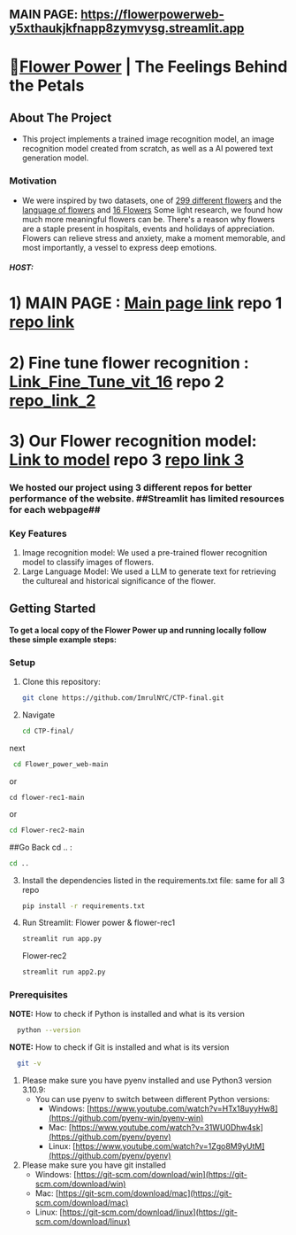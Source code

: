 ## MAIN PAGE: https://flowerpowerweb-y5xthaukjkfnapp8zymvysg.streamlit.app

# 🌺[Flower Power](https://flowerpowerweb-y5xthaukjkfnapp8zymvysg.streamlit.app/) | The Feelings Behind the Petals
## About The Project
- This project implements a trained image recognition model, an image recognition model created from scratch, as well as a AI powered text generation model.
### Motivation
- We were inspired by two datasets, one of [299 different flowers](https://www.kaggle.com/datasets/bogdancretu/flower299) and the [language of flowers](https://www.kaggle.com/datasets/jenlooper/language-of-flowers) and [16 Flowers](https://www.kaggle.com/datasets/l3llff/flowers) Some light research, we found how much more meaningful flowers can be. There's a reason why flowers are a staple present in hospitals, events and holidays of appreciation. Flowers can relieve stress and anxiety, make a moment memorable, and most importantly, a vessel to express deep emotions.

##### HOST: 
# 1) MAIN PAGE : [Main page link](https://flowerpowerweb-y5xthaukjkfnapp8zymvysg.streamlit.app) repo 1 [repo link](https://github.com/ImrulNYC/Flower_power_web.git)
#         2) Fine tune flower recognition : [Link_Fine_Tune_vit_16](https://flower-rec1-gupv5c67pmw57q4nlqea4o.streamlit.app) repo 2 [repo_link_2](https://github.com/ImrulNYC/flower-rec1.git)
#         3) Our Flower recognition model: [Link to model](https://flower-rec2-km4jkbdmfrnn3zztrvyzuw.streamlit.app) repo 3  [repo link 3](https://github.com/ImrulNYC/Flower-rec2.git)

### We hosted our project using 3 different repos for better performance of the website.  ##Streamlit has limited resources for each webpage##
### Key Features
1. Image recognition model: We used a pre-trained flower recognition model to classify images of flowers.
2. Large Language Model: We used a LLM to generate text for retrieving the cultureal and historical significance of the flower.
## Getting Started
**To get a local copy of the Flower Power up and running locally follow these simple example steps:**

### Setup
1. Clone this repository:
   ```sh
   git clone https://github.com/ImrulNYC/CTP-final.git

2. Navigate
   ```sh
   cd CTP-final/
 next 
  ```sh
   cd Flower_power_web-main
```
or 

```
cd flower-rec1-main
```
or 
```sh
cd Flower-rec2-main
```
##Go Back cd ..  :
```sh
cd ..
```

3. Install the dependencies listed in the requirements.txt file: same for all 3 repo
   ```sh
   pip install -r requirements.txt
   ```
4. Run Streamlit: Flower power & flower-rec1
   ```sh
   streamlit run app.py
   ```
   Flower-rec2
   ```sh
   streamlit run app2.py
   ```
   
### Prerequisites
**NOTE:** How to check if Python is installed and what is its version
```sh
  python --version
```
**NOTE:** How to check if Git is installed and what is its version
```sh
  git -v
```
1. Please make sure you have pyenv installed and use Python3 version 3.10.9:
   - You can use pyenv to switch between different Python versions:
     - Windows: [https://www.youtube.com/watch?v=HTx18uyyHw8](https://github.com/pyenv-win/pyenv-win)
     - Mac: [https://www.youtube.com/watch?v=31WU0Dhw4sk](https://github.com/pyenv/pyenv)
     - Linux: [https://www.youtube.com/watch?v=1Zgo8M9yUtM](https://github.com/pyenv/pyenv)
2. Please make sure you have git installed
   - Windows: [https://git-scm.com/download/win](https://git-scm.com/download/win)
   - Mac: [https://git-scm.com/download/mac](https://git-scm.com/download/mac)
   - Linux: [https://git-scm.com/download/linux](https://git-scm.com/download/linux)

